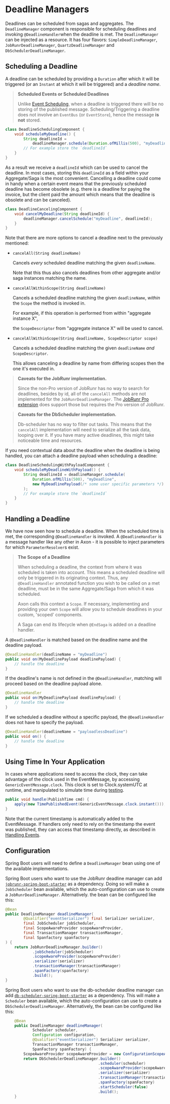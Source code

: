 # Deadline Managers

Deadlines can be scheduled from sagas and aggregates. The `DeadlineManager` component is responsible for scheduling deadlines and invoking `@DeadlineHandler`when the deadline is met. The `DeadlineManager` can be injected as a resource. It has four flavors: `SimpleDeadlineManager`, `JobRunrDeadlineManager`, `QuartzDeadlineManager` and `DbSchedulerDeadlineManager`.

## Scheduling a Deadline

A deadline can be scheduled by providing a `Duration` after which it will be triggered \(or an `Instant` at which it will be triggered\) and a _deadline name_.

> **Scheduled Events or Scheduled Deadlines**
>
> Unlike [Event Scheduling](event-schedulers.md), when a deadline is triggered there will be no storing of the published message. Scheduling/Triggering a deadline does not involve an `EventBus` \(or `EventStore`\), hence the message **is not** stored.

```java
class DeadlineSchedulingComponent {
    void scheduleMyDeadline() {
        String deadlineId = 
            deadlineManager.schedule(Duration.ofMillis(500), "myDeadline");
        // For example store the `deadlineId`
    }
}
```

As a result we receive a `deadlineId` which can be used to cancel the deadline. In most cases, storing this `deadlineId` as a field within your Aggregate/Saga is the most convenient. Cancelling a deadline could come in handy when a certain event means that the previously scheduled deadline has become obsolete \(e.g. there is a deadline for paying the invoice, but the client paid the amount which means that the deadline is obsolete and can be canceled\).

```java
class DeadlineCancelingComponent {
    void cancelMyDeadline(String deadlineId) {
        deadlineManager.cancelSchedule("myDeadline", deadlineId);
    }
}
```

Note that there are more options to cancel a deadline next to the previously mentioned:

* `cancelAll(String deadlineName)`

  Cancels _every_ scheduled deadline matching the given `deadlineName`.

  Note that this thus also cancels deadlines from other aggregate and/or saga instances matching the name.

* `cancelAllWithinScope(String deadlineName)`

  Cancels a scheduled deadline matching the given `deadlineName`, _within_ the `Scope` the method is invoked in.

  For example, if this operation is performed from within "aggregate instance X",

  the `ScopeDescriptor` from "aggregate instance X" will be used to cancel.

* `cancelAllWithinScope(String deadlineName, ScopeDescriptor scope)`

  Cancels a scheduled deadline matching the given `deadlineName` _and_ `ScopeDescriptor`.

  This allows canceling a deadline by name from differing scopes then the one it's executed in.

> **Caveats for the JobRunr implementation.**
> 
> Since the non-Pro version of JobRunr has no way to search for deadlines, besides by id, all of the `cancelAll` methods are not implemented for the `JobRunrDeadlineManager`.
> The [JobRunr Pro extension](../../../extensions/jobrunrpro.md) does support those but requires the Pro version of JobRunr.

> **Caveats for the DbScheduler implementation.**
>
> Db-scheduler has no way to filter out tasks. This means that the `cancelAll` implementation will need to serialize all the task data, looping over it. If you have many active deadlines, this might take noticeable time and resources.


If you need contextual data about the deadline when the deadline is being handled, you can attach a deadline payload when scheduling a deadline:

```java
class DeadlineSchedulingWithPayloadComponent {
    void scheduleMyDeadlineWithPayload() {
        String deadlineId = deadlineManager.schedule(
            Duration.ofMillis(500), "myDeadline", 
            new MyDeadlinePayload(/* some user specific parameters */)
        );
        // For example store the `deadlineId`
    }
}
```

## Handling a Deadline

We have now seen how to schedule a deadline. When the scheduled time is met, the corresponding `@DeadlineHandler` is invoked. A `@DeadlineHandler` is a message handler like any other in Axon - it is possible to inject parameters for which `ParameterResolver`s exist.

> **The Scope of a Deadline**
>
> When scheduling a deadline, the context from where it was scheduled is taken into account. This means a scheduled deadline will only be triggered in its originating context. Thus, any `@DeadlineHandler` annotated function you wish to be called on a met deadline, must be in the same Aggregate/Saga from which it was scheduled.
>
> Axon calls this context a `Scope`. If necessary, implementing and providing your own `Scope` will allow you to schedule deadlines in your custom, 'scoped' components.
> 
> A Saga can end its lifecycle when `@EndSaga` is added on a deadline handler. 

A `@DeadlineHandler` is matched based on the deadline name and the deadline payload.

```java
@DeadlineHandler(deadlineName = "myDeadline")
public void on(MyDeadlinePayload deadlinePayload) {
    // handle the deadline
}
```

If the deadline's name is not defined in the `@DeadlineHandler`, matching will proceed based on the deadline payload alone.

```java
@DeadlineHandler
public void on(MyDeadlinePayload deadlinePayload) {
    // handle the deadline
}
```

If we scheduled a deadline without a specific payload, the `@DeadlineHandler` does not have to specify the payload.

```java
@DeadlineHandler(deadlineName = "payloadlessDeadline")
public void on() {
    // handle the deadline
}
```

## Using Time In Your  Application

In cases where applications need to access the clock, they can take advantage of the clock used in the EventMessage, by accessing `GenericEventMessage.clock`. This clock is set to Clock.systemUTC at runtime, and manipulated to simulate time during [testing](../testing/).

```java
public void handle(PublishTime cmd) {
    apply(new TimePublishedEvent(GenericEventMessage.clock.instant()));
}
```

Note that the current timestamp is automatically added to the EventMessage. If handlers only need to rely on the timestamp the event was published, they can access that timestamp directly, as described in [Handling Events](../events/event-handlers.md).

## Configuration

Spring Boot users will need to define a `DeadlineManager` bean using one of the available implementations. 

Spring Boot users who want to use the JobRunr deadline manager can add [`jobrunr-spring-boot-starter`](https://mvnrepository.com/artifact/org.jobrunr/jobrunr-spring-boot-starter) as a dependency. Doing so will make a `JobScheduler` bean available, which the auto-configuration can use to create a `JobRunrDeadlineManager`.
Alternatively. the bean can be configured like this:

```java
@Bean
public DeadlineManager deadlineManager(
        @Qualifier("eventSerializer") final Serializer serializer,
        final JobScheduler jobScheduler,
        final ScopeAwareProvider scopeAwareProvider,
        final TransactionManager transactionManager,
        final Spanfactory spanfactory
) {
    return JobRunrDeadlineManager.builder()
            .jobScheduler(jobScheduler)
            .scopeAwareProvider(scopeAwareProvider)
            .serializer(serializer)
            .transactionManager(transactionManager)
            .spanFactory(spanfactory)
            .build();
}
```

Spring Boot users who want to use the db-scheduler deadline manager can add [`db-scheduler-spring-boot-starter`](https://mvnrepository.com/artifact/com.github.kagkarlsson/db-scheduler-spring-boot-starter) as a dependency. This will make a `Scheduler` bean available, which the auto-configuration can use to create a `DbSchedulerDeadlineManager`.
Alternatively, the bean can be configured like this:
```java
    @Bean
    public DeadlineManager deadlineManager(
            Scheduler scheduler,
            Configuration configuration,
            @Qualifier("eventSerializer") Serializer serializer,
            TransactionManager transactionManager,
            SpanFactory spanFactory) {
        ScopeAwareProvider scopeAwareProvider = new ConfigurationScopeAwareProvider(configuration);
        return DbSchedulerDeadlineManager.builder()
                                         .scheduler(scheduler)
                                         .scopeAwareProvider(scopeAwareProvider)
                                         .serializer(serializer)
                                         .transactionManager(transactionManager)
                                         .spanFactory(spanFactory)
                                         .startScheduler(false)
                                         .build();
    }
```